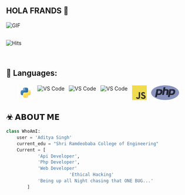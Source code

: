 ## HOLA FRANDS 👋

<div align="left">
<img hight="240" width="240" alt="GIF" align="center" src="https://c.tenor.com/OMDSFr1PLZcAAAAS/dogix-cheems.gif">
</div>

</br>

![Hits](https://gpvc.arturio.dev/skylar69-wtf)

</br>

## 🧰 Languages:
<p align="center">
<img src="https://raw.githubusercontent.com/github/explore/80688e429a7d4ef2fca1e82350fe8e3517d3494d/topics/python/python.png" alt="Python" height="40" style="vertical-align:top; margin:4px">
<img src="https://github.com/gilbarbara/logos/blob/master/logos/flask.svg" alt="VS Code" height="40" style="vertical-align:top; margin:4px">
<img src="https://github.com/gilbarbara/logos/blob/master/logos/html-5.svg" alt="VS Code" height="40" style="vertical-align:top; margin:4px">
<img src="https://github.com/gilbarbara/logos/blob/master/logos/css-3.svg" alt="VS Code" height="40" style="vertical-align:top; margin:4px">
<img src="https://raw.githubusercontent.com/github/explore/80688e429a7d4ef2fca1e82350fe8e3517d3494d/topics/javascript/javascript.png" alt="Javascript" height="40" style="vertical-align:top; margin:4px">
<img src="https://github.com/gilbarbara/logos/blob/master/logos/php.svg" alt="VS Code" height="40" style="vertical-align:top; margin:4px">
</p>

## ☣ 𝗔𝗕𝗢𝗨𝗧 𝗠𝗘
```python
class WhoAmI:
	user = 'Aditya Singh'
   	current_edu = "Shri Ramdeobaba College of Engineering"
   	Current = [
   			'Api Developer',
   			'Php Developer',
   			'Web Developer'
                        'Ethical Hacking'
   			'Being up all Night chasing that ONE BUG...'
   		]
   ```
  
